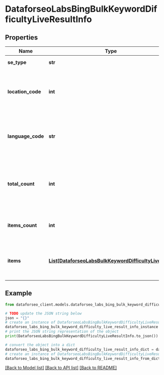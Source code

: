 # DataforseoLabsBingBulkKeywordDifficultyLiveResultInfo


## Properties

Name | Type | Description | Notes
------------ | ------------- | ------------- | -------------
**se_type** | **str** | search engine type | [optional] 
**location_code** | **int** | location code in a POST array if there is no data, then the value is null | [optional] 
**language_code** | **str** | language code in a POST array if there is no data, then the value is null | [optional] 
**total_count** | **int** | total amount of results in our database relevant to your request | [optional] 
**items_count** | **int** | the number of results returned in the items array | [optional] 
**items** | [**List[DataforseoLabsBulkKeywordDifficultyLiveItem]**](DataforseoLabsBulkKeywordDifficultyLiveItem.md) | contains keywords and related keyword difficulty scores | [optional] 

## Example

```python
from dataforseo_client.models.dataforseo_labs_bing_bulk_keyword_difficulty_live_result_info import DataforseoLabsBingBulkKeywordDifficultyLiveResultInfo

# TODO update the JSON string below
json = "{}"
# create an instance of DataforseoLabsBingBulkKeywordDifficultyLiveResultInfo from a JSON string
dataforseo_labs_bing_bulk_keyword_difficulty_live_result_info_instance = DataforseoLabsBingBulkKeywordDifficultyLiveResultInfo.from_json(json)
# print the JSON string representation of the object
print(DataforseoLabsBingBulkKeywordDifficultyLiveResultInfo.to_json())

# convert the object into a dict
dataforseo_labs_bing_bulk_keyword_difficulty_live_result_info_dict = dataforseo_labs_bing_bulk_keyword_difficulty_live_result_info_instance.to_dict()
# create an instance of DataforseoLabsBingBulkKeywordDifficultyLiveResultInfo from a dict
dataforseo_labs_bing_bulk_keyword_difficulty_live_result_info_from_dict = DataforseoLabsBingBulkKeywordDifficultyLiveResultInfo.from_dict(dataforseo_labs_bing_bulk_keyword_difficulty_live_result_info_dict)
```
[[Back to Model list]](../README.md#documentation-for-models) [[Back to API list]](../README.md#documentation-for-api-endpoints) [[Back to README]](../README.md)



